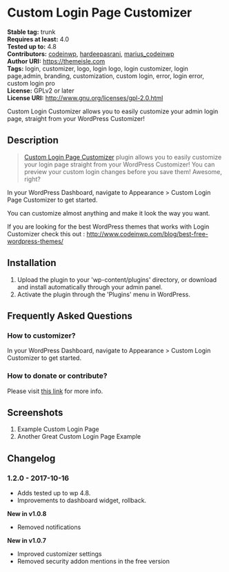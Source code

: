 # Custom Login Page Customizer #
**Stable tag:** trunk  
**Requires at least:** 4.0  
**Tested up to:** 4.8  
**Contributors:** [codeinwp](https://profiles.wordpress.org/codeinwp), [hardeepasrani](https://profiles.wordpress.org/hardeepasrani), [marius_codeinwp](https://profiles.wordpress.org/marius_codeinwp)  
**Author URI:** https://themeisle.com  
**Tags:** login, customizer, logo, login logo, login customizer, login page,admin, branding, customization, custom login, error, login error, custom login pro  
**License:** GPLv2 or later  
**License URI:** http://www.gnu.org/licenses/gpl-2.0.html  

Custom Login Customizer allows you to easily customize your admin login page, straight from your WordPress Customizer!

## Description ##

><a href="https://themeisle.com/plugins/login-customizer/" target="_blank" rel="nofollow">Custom Login Page Customizer</a> plugin allows you to easily customize your login page straight from your WordPress Customizer! You can preview your custom login changes before you save them! Awesome, right?

In your WordPress Dashboard, navigate to Appearance > Custom Login Page Customizer to get started.

You can customize almost anything and make it look the way you want.

If you are looking for the best WordPress themes that works with Login Customizer check this out : <a href="http://www.codeinwp.com/blog/best-free-wordpress-themes/" target="_blank" rel="nofollow">http://www.codeinwp.com/blog/best-free-wordpress-themes/</a>
## Installation ##

1. Upload the plugin to your 'wp-content/plugins' directory, or download and install automatically through your admin panel.
2. Activate the plugin through the 'Plugins' menu in WordPress.

## Frequently Asked Questions ##

### How to customizer? ###

In your WordPress Dashboard, navigate to Appearance > Custom Login Customizer to get started.

### How to donate or contribute? ###

Please visit <a target="_blank" rel="nofollow" href="http://themeisle.com">this link</a> for more info.

## Screenshots ##

1. Example Custom Login Page
2. Another Great Custom Login Page Example

## Changelog ##
### 1.2.0 - 2017-10-16  ###

* Adds tested up to wp 4.8.
* Improvements to dashboard widget, rollback.



**New in v1.0.8**

* Removed notifications

**New in v1.0.7**

* Improved customizer settings
* Removed security addon mentions in the free version

